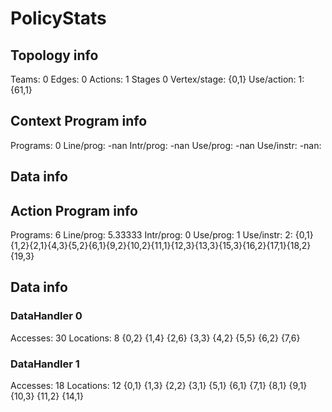# PolicyStats
## Topology info
Teams:		0
Edges:		0
Actions:	1
Stages		0
Vertex/stage:	{0,1} 
Use/action:	1: {61,1} 

## Context Program info
Programs:	0
Line/prog:	-nan
Intr/prog:	-nan
Use/prog:	-nan
Use/instr:	-nan: 

## Data info


## Action Program info
Programs:	6
Line/prog:	5.33333
Intr/prog:	0
Use/prog:	1
Use/instr:	2: {0,1}{1,2}{2,1}{4,3}{5,2}{6,1}{9,2}{10,2}{11,1}{12,3}{13,3}{15,3}{16,2}{17,1}{18,2}{19,3}

## Data info

### DataHandler 0
Accesses:	30
Locations:	8
{0,2} {1,4} {2,6} {3,3} {4,2} {5,5} {6,2} {7,6} 

### DataHandler 1
Accesses:	18
Locations:	12
{0,1} {1,3} {2,2} {3,1} {5,1} {6,1} {7,1} {8,1} {9,1} {10,3} {11,2} {14,1} 